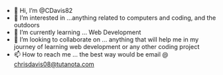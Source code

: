 - 👋 Hi, I’m @CDavis82
- 👀 I’m interested in ...anything related to computers and coding, and the outdoors
- 🌱 I’m currently learning ... Web Development
- 💞️ I’m looking to collaborate on ... anything that will help me in my journey of learning web development or any other coding project 
- 📫 How to reach me ... the best way would be email @ chrisdavis08@tutanota.com

<!---
CDavis82/CDavis82 is a ✨ special ✨ repository because its `README.md` (this file) appears on your GitHub profile.
You can click the Preview link to take a look at your changes.
--->
